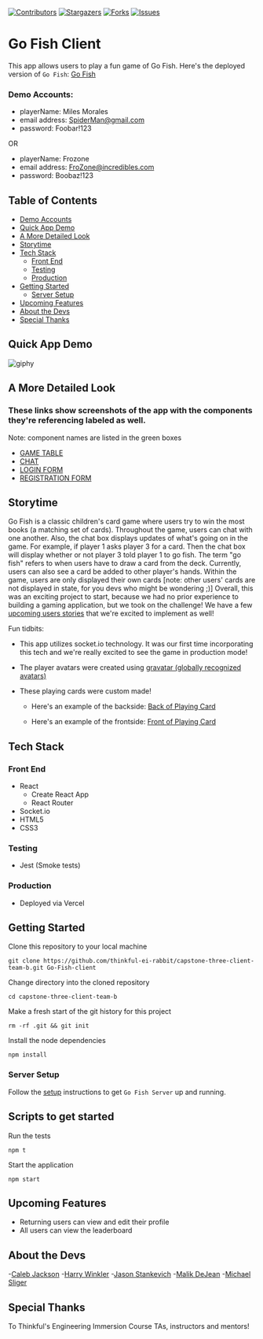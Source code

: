 [![Contributors][contributors-shield]][contributors-url]
[![Stargazers][stars-shield]][stars-url]
[![Forks][forks-shield]][forks-url]
[![Issues][issues-shield]][issues-url]

<!-- [![Live App][live-app-shield]][live-app-url] -->

<!-- [![MIT License][license-shield]][license-url] -->
<!-- [![LinkedIn][linkedin-shield]][linkedin-url] -->

# Go Fish Client

This app allows users to play a fun game of Go Fish.
Here's the deployed version of `Go Fish`: [Go Fish](https://capstone-3-client-deploy.vercel.app/ 'Go Fish Live Link')

### Demo Accounts:

- playerName: Miles Morales
- email address: SpiderMan@gmail.com
- password: Foobar!123

OR

- playerName: Frozone
- email address: FroZone@incredibles.com
- password: Boobaz!123

## Table of Contents

- [Demo Accounts](#Demo-Accounts)
- [Quick App Demo](#Quick-App-Demo)
- [A More Detailed Look](#A-More-Detailed-Look)
- [Storytime](#Storytime)
- [Tech Stack](#Tech-Stack)
  - [Front End](#Front-End)
  - [Testing](#Testing)
  - [Production](#Production)
- [Getting Started](#Getting-Started)
  - [Server Setup](#Server-Setup)
- [Upcoming Features](#Upcoming-Features)
- [About the Devs](#About-the-Devs)
- [Special Thanks](#Special-Thanks)

## Quick App Demo

![giphy](https://media.giphy.com/media/S6F2Yd9QVzrebNN7AP/giphy.gif)

## A More Detailed Look

### These links show screenshots of the app with the components they're referencing labeled as well.

Note: component names are listed in the green boxes

- [GAME TABLE](https://imgur.com/a/AsVAnX2)
- [CHAT](https://imgur.com/a/FelTekV)
- [LOGIN FORM](https://imgur.com/a/DTNr8Lt)
- [REGISTRATION FORM](https://imgur.com/a/afGt2xb)

## Storytime

Go Fish is a classic children's card game where users try to win the most books (a matching set of cards). Throughout the game, users can chat with one another. Also, the chat box displays updates of what's going on in the game. For example, if player 1 asks player 3 for a card. Then the chat box will display whether or not player 3 told player 1 to go fish. The term "go fish" refers to when users have to draw a card from the deck. Currently, users can also see a card be added to other player's hands. Within the game, users are only displayed their own cards [note: other users' cards are not displayed in state, for you devs who might be wondering ;)] Overall, this was an exciting project to start, because we had no prior experience to building a gaming application, but we took on the challenge! We have a few [upcoming users stories](#Upcoming-Features) that we're excited to implement as well!

Fun tidbits:

- This app utilizes socket.io technology. It was our first time incorporating this tech and we're really excited to see the game in production mode!

- The player avatars were created using [gravatar (globally recognized avatars)](https://www.npmjs.com/package/gravatar)

- These playing cards were custom made!

  - Here's an example of the backside:
    [Back of Playing Card](https://imgur.com/a/DsvJQsq)

  - Here's an example of the frontside:
    [Front of Playing Card](https://imgur.com/a/y39ssVi)

## Tech Stack

### Front End

- React
  - Create React App
  - React Router
- Socket.io
- HTML5
- CSS3

### Testing

- Jest (Smoke tests)

### Production

- Deployed via Vercel

## Getting Started

Clone this repository to your local machine

```
git clone https://github.com/thinkful-ei-rabbit/capstone-three-client-team-b.git Go-Fish-client
```

Change directory into the cloned repository

```
cd capstone-three-client-team-b
```

Make a fresh start of the git history for this project

```
rm -rf .git && git init
```

Install the node dependencies

```
npm install
```

### Server Setup

Follow the [setup](https://github.com/thinkful-ei-rabbit/capstone-three-server-team-b) instructions to get `Go Fish Server` up and running.

## Scripts to get started

Run the tests

```
npm t
```

Start the application

```
npm start
```

## Upcoming Features

<!-- ### We're working dilligently to incorporate these next user stories! -->

- Returning users can view and edit their profile
- All users can view the leaderboard

## About the Devs

-[Caleb Jackson](https://github.com/cabejackson) -[Harry Winkler](https://github.com/fumbl3b) -[Jason Stankevich](https://github.com/zompocalypse) -[Malik DeJean](https://github.com/M-DeJean) -[Michael Sliger](https://github.com/michaeljsliger)

## Special Thanks

To Thinkful's Engineering Immersion Course TAs, instructors and mentors!

<!-- MARKDOWN LINKS & IMAGES -->

<!-- https://www.markdownguide.org/basic-syntax/#reference-style-links -->

[contributors-shield]: https://img.shields.io/github/contributors/thinkful-ei-rabbit/capstone-three-client-team-b.svg?style=flat-square
[contributors-url]: https://github.com/thinkful-ei-rabbit/capstone-three-client-team-b/graphs/contributors

<!-- [live-app-shield]: https://img.shields.io/github/website/thinkful-ei-rabbit/capstone-three-client-team-b.svg?style=flat-square
[live-app-url]: https://capstone-3-client-deploy.vercel.app/ -->

[stars-shield]: https://img.shields.io/github/stars/thinkful-ei-rabbit/capstone-three-client-team-b.svg?style=flat-square
[stars-url]: https://github.com/thinkful-ei-rabbit/capstone-three-client-team-b/stargazers
[forks-shield]: https://img.shields.io/github/forks/thinkful-ei-rabbit/capstone-three-client-team-b.svg?style=flat-square
[forks-url]: https://github.com/thinkful-ei-rabbit/capstone-three-client-team-b/network/members
[issues-shield]: https://img.shields.io/github/issues/thinkful-ei-rabbit/capstone-three-client-team-b.svg?style=flat-square
[issues-url]: https://github.com/thinkful-ei-rabbit/capstone-three-client-team-b/issues

<!-- [license-shield]: https://img.shields.io/github/license/GIT-USERNAME-HERE/REPO-NAME-HERE.svg?style=flat-square
[license-url]: https://github.com/GIT-USERNAME-HERE/REPO-NAME-HERE/blob/master/LICENSE.txt
[linkedin-shield]: https://img.shields.io/badge/-LinkedIn-black.svg?style=flat-square&logo=linkedin&colorB=555
[linkedin-url]: https://www.linkedin.com/in/caleb-jackson-cabe/ -->

[jsconfig-docs]: https://code.visualstudio.com/docs/languages/jsconfig
